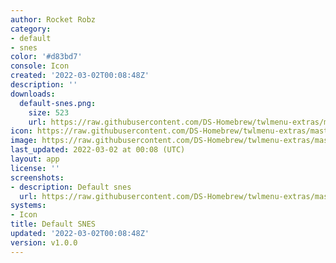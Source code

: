 ```yaml
---
author: Rocket Robz
category:
- default
- snes
color: '#d83bd7'
console: Icon
created: '2022-03-02T00:08:48Z'
description: ''
downloads:
  default-snes.png:
    size: 523
    url: https://raw.githubusercontent.com/DS-Homebrew/twlmenu-extras/master/_nds/TWiLightMenu/icons/default-snes.png
icon: https://raw.githubusercontent.com/DS-Homebrew/twlmenu-extras/master/_nds/TWiLightMenu/icons/default-snes.png
image: https://raw.githubusercontent.com/DS-Homebrew/twlmenu-extras/master/_nds/TWiLightMenu/icons/default-snes.png
last_updated: 2022-03-02 at 00:08 (UTC)
layout: app
license: ''
screenshots:
- description: Default snes
  url: https://raw.githubusercontent.com/DS-Homebrew/twlmenu-extras/master/_nds/TWiLightMenu/icons/default-snes.png
systems:
- Icon
title: Default SNES
updated: '2022-03-02T00:08:48Z'
version: v1.0.0
---
```

